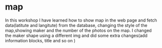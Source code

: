 # map

In this workshop I have learned how to show map in the web page and fetch data(latitute and langitute) from the database, changing the style of the map,showing maker and the number of the photos on the map. I changed the maker shape using a different img and did some extra changes(add information blocks, title and so on )
